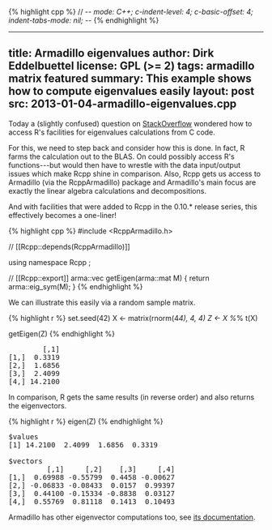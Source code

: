 
{% highlight cpp %}
// -*- mode: C++; c-indent-level: 4; c-basic-offset: 4; indent-tabs-mode: nil; -*-
{% endhighlight %}

---
title: Armadillo eigenvalues
author: Dirk Eddelbuettel
license: GPL (>= 2)
tags: armadillo matrix featured
summary: This example shows how to compute eigenvalues easily
layout: post
src: 2013-01-04-armadillo-eigenvalues.cpp
---

Today a (slightly confused) question on 
[StackOverflow](http://stackoverflow.com/questions/14164972/eigenvalues-calculations-in-c-within-r-codes/14165455) 
wondered how to access R's facilities for eigenvalues calculations
from C code.

For this, we need to step back and consider how this is done. In
fact, R farms the calculation out to the BLAS. On could possibly
access R's functions---but would then have to wrestle with the data
input/output issues which make Rcpp shine in comparison.  Also,
Rcpp gets us access to Armadillo (via the RcppArmadillo) package
and Armadillo's main focus are exactly the linear algebra
calculations and decompositions.  

And with facilities that were added to Rcpp in the 0.10.* release
series, this effectively becomes a one-liner!



{% highlight cpp %}
#include <RcppArmadillo.h>

// [[Rcpp::depends(RcppArmadillo)]]

using namespace Rcpp ;

// [[Rcpp::export]]
arma::vec getEigen(arma::mat M) {
    return arma::eig_sym(M);
}
{% endhighlight %}


We can illustrate this easily via a random sample matrix.

{% highlight r %}
set.seed(42)
X <- matrix(rnorm(4*4), 4, 4)
Z <- X %*% t(X)

getEigen(Z)
{% endhighlight %}



<pre class="output">
        [,1]
[1,]  0.3319
[2,]  1.6856
[3,]  2.4099
[4,] 14.2100
</pre>


In comparison, R gets the same results (in reverse order) and also returns the eigenvectors.

{% highlight r %}
eigen(Z)
{% endhighlight %}



<pre class="output">
$values
[1] 14.2100  2.4099  1.6856  0.3319

$vectors
         [,1]     [,2]    [,3]     [,4]
[1,]  0.69988 -0.55799  0.4458 -0.00627
[2,] -0.06833 -0.08433  0.0157  0.99397
[3,]  0.44100 -0.15334 -0.8838  0.03127
[4,]  0.55769  0.81118  0.1413  0.10493
</pre>


Armadillo has other eigenvector computations too, see [its documentation](http://arma.sourceforge.net/docs.html#eig_sym).

